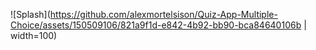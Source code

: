
![Splash](https://github.com/alexmortelsison/Quiz-App-Multiple-Choice/assets/150509106/821a9f1d-e842-4b92-bb90-bca84640106b | width=100)
